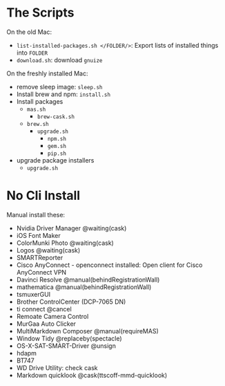 # The Scripts

On the old Mac:

- `list-installed-packages.sh </FOLDER/>`: Export lists of installed things into `FOLDER`
- `download.sh`: download `gnuize`

On the freshly installed Mac:

- remove sleep image: `sleep.sh`
- Install brew and npm: `install.sh`
- Install packages
	- `mas.sh`
		- `brew-cask.sh`
	- `brew.sh`
		- `upgrade.sh`
			- `npm.sh`
			- `gem.sh`
			- `pip.sh`
- upgrade package installers
	- `upgrade.sh`

# No Cli Install

Manual install these:

- Nvidia Driver Manager @waiting(cask)
- iOS Font Maker
- ColorMunki Photo @waiting(cask)
- Logos @waiting(cask)
- SMARTReporter
- Cisco AnyConnect - openconnect installed: Open client for Cisco AnyConnect VPN
- Davinci Resolve @manual(behindRegistrationWall)
- mathematica @manual(behindRegistrationWall)
- tsmuxerGUI
- Brother ControlCenter (DCP-7065 DN)
- ti connect @cancel
- Remoate Camera Control
- MurGaa Auto Clicker
- MultiMarkdown Composer @manual(requireMAS)
- Window Tidy @replaceby(spectacle)
- OS-X-SAT-SMART-Driver @unsign
- hdapm
- BT747
- WD Drive Utility: check cask
- Markdown quicklook @cask(ttscoff-mmd-quicklook)